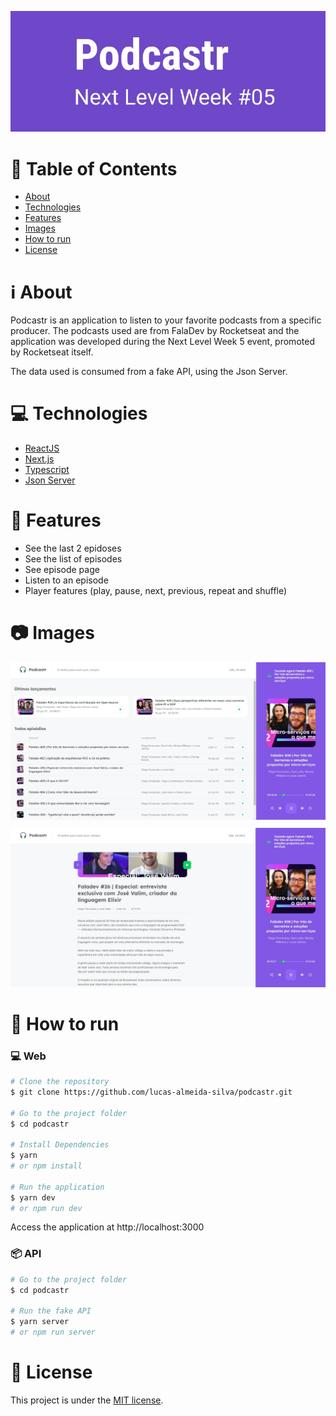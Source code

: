 <p align="center">
   <img src=".github/logo-podcastr.jpg" alt="Podcastr" />
</p>

# :page_with_curl: Table of Contents

* [About](#information_source-about)
* [Technologies](#computer-technologies)
* [Features](#rocket-features)
* [Images](#camera-images)
* [How to run](#seedling-how-to-run)
* [License](#pencil-license)

# :information_source: About

Podcastr is an application to listen to your favorite podcasts from a specific producer. 
The podcasts used are from FalaDev by Rocketseat and the application was developed 
during the Next Level Week 5 event, promoted by Rocketseat itself.

The data used is consumed from a fake API, using the Json Server.

# :computer: Technologies

- [ReactJS](https://pt-br.reactjs.org/)
- [Next.js](https://nextjs.org/)
- [Typescript](https://www.typescriptlang.org/)
- [Json Server](https://github.com/typicode/json-server)

# :rocket: Features

- See the last 2 epidoses
- See the list of episodes
- See episode page
- Listen to an episode
- Player features (play, pause, next, previous, repeat and shuffle)

# :camera: Images

<p float="left" align="center">
  <img src=".github/podcastr-homepage.jpg" alt="Podcastr - Home" />
  <img src=".github/podcastr-episode.jpg" alt="Podcastr - Episode" style="margin-top: 10px" />
</p>

# :seedling: How to run

### :computer: Web

```bash
# Clone the repository
$ git clone https://github.com/lucas-almeida-silva/podcastr.git

# Go to the project folder
$ cd podcastr

# Install Dependencies
$ yarn
# or npm install

# Run the application
$ yarn dev
# or npm run dev
```
Access the application at http://localhost:3000

### 📦 API

```bash
# Go to the project folder
$ cd podcastr

# Run the fake API
$ yarn server
# or npm run server
```
# :pencil: License

This project is under the [MIT license](LICENSE).
